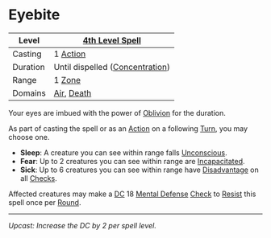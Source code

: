 # Eyebite

| Level    | [4th Level Spell](4th%20Level%20Spells.md)                                   |
| -------- | ---------------------------------------------------------------------------- |
| Casting  | 1 [Action](../../../../Game%20Procedures/Core%20Procedures/Action.md)        |
| Duration | Until dispelled ([Concentration](../../Concentration.md))                    |
| Range    | 1 [Zone](../../../../Game%20Procedures/Core%20Procedures/Zone.md)            |
| Domains  | [Air](../../Spell%20Domains/Air.md), [Death](../../Spell%20Domains/Death.md) |

Your eyes are imbued with the power of [Oblivion](../../../../Resources%20for%20GMs/Mithrinian%20Pantheons/Oblivion.md) for the duration.

As part of casting the spell or as an [Action](../../../../Game%20Procedures/Core%20Procedures/Action.md) on a following [Turn](../../../../Game%20Procedures/Core%20Procedures/Turn.md), you may choose one.

- **Sleep**: A creature you can see within range falls [Unconscious](../../../../Game%20Procedures/Conditions/Unconscious.md).
- **Fear**: Up to 2 creatures you can see within range are [Incapacitated](../../../../Game%20Procedures/Conditions/Incapacitated.md).
- **Sick**: Up to 6 creatures you can see within range have [Disadvantage](../../../../Game%20Procedures/Die%20Rolling%20Mechanics/Disadvantage.md) on all [Checks](../../../../Game%20Procedures/Core%20Procedures/Check.md).

Affected creatures may make a [DC](../../../../Game%20Procedures/Core%20Procedures/DC.md) 18 [Mental Defense](../../../../Player%20Characters/Derived%20Statistics/Mental%20Defense.md) [Check](../../../../Game%20Procedures/Core%20Procedures/Check.md) to [Resist](../../Resist.md) this spell once per [Round](../../../../Game%20Procedures/Core%20Procedures/Round.md).

---
*Upcast: Increase the DC by 2 per spell level.*
